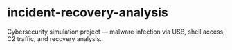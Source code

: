 # incident-recovery-analysis
Cybersecurity simulation project — malware infection via USB, shell access, C2 traffic, and recovery analysis.
